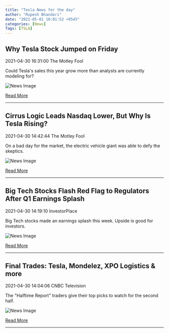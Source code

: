 ```yaml
---
title: "Tesla News for the day"
author: "Rupesh Bhandari"
date: "2021-05-01 10:01:52 +0545"
categories: [News]
Tags: [TSLA]
---
```


## Why Tesla Stock Jumped on Friday

2021-04-30 16:31:00 The Motley Fool

Could Tesla's sales this year grow more than analysts are currently modeling for?

![News Image](https://cdn.snapi.dev/images/v1/0/i/tesla-11-797524.jpg)

[Read More](https://www.fool.com/investing/2021/04/30/why-tesla-stock-jumped-on-friday/)

---
        
## Cirrus Logic Leads Nasdaq Lower, But Why Is Tesla Rising?

2021-04-30 14:42:44 The Motley Fool

On a bad day for the market, the electric vehicle giant was able to defy the skeptics.

![News Image](https://cdn.snapi.dev/images/v1/9/2/urlhttps3a2f2fgfoolcdncom2feditorial2fimages2f6241812ftsla-blue-model-s-press-kitpngw700opresize-797276.jpg)

[Read More](https://www.fool.com/investing/2021/04/30/cirrus-logic-leads-nasdaq-lower-but-why-is-tesla-r/)

---
        
## Big Tech Stocks Flash Red Flag to Regulators After Q1 Earnings Splash

2021-04-30 14:19:10 InvestorPlace

Big Tech stocks made an earnings splash this week. Upside is good for investors.

![News Image](https://cdn.snapi.dev/images/v1/b/p/computer-electronic14-797250.jpg)

[Read More](https://investorplace.com/2021/04/big-tech-stocks-flash-red-flag-to-regulators-after-q1-earnings-splash/)

---
        
## Final Trades: Tesla, Mondelez, XPO Logistics & more

2021-04-30 14:04:06 CNBC Television

The "Halftime Report" traders give their top picks to watch for the second half.

![News Image](https://cdn.snapi.dev/images/v1/n/5/final-trades-tesla-mondelez-xpo-logistics-more-797210.jpg)

[Read More](https://www.youtube.com/watch?v=jVOiQjiqmHg)

---
        